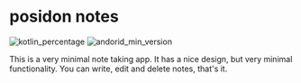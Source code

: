 # posidon notes
![kotlin_percentage](https://img.shields.io/badge/kotlin-100%25-6779F6)
![andorid_min_version](https://img.shields.io/badge/minSdk-21-3DDC84)

This is a very minimal note taking app.
It has a nice design, but very minimal functionality.
You can write, edit and delete notes, that's it.
